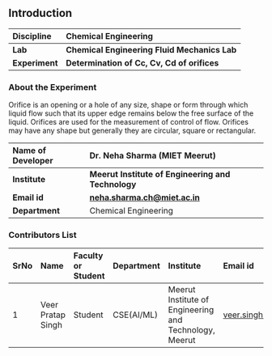 ## Introduction


<b>Discipline | <b>Chemical Engineering
:--|:--|
<b> Lab | <b> Chemical Engineering Fluid Mechanics Lab
<b> Experiment|     <b> Determination of Cc, Cv, Cd of orifices

### About the Experiment 

Orifice is an opening or a hole of any size, shape or form through which liquid flow such that its upper edge remains below the free surface of the liquid. Orifices are used for the measurement of control of flow. Orifices may have any shape but generally they are circular, square or rectangular.

<b>Name of Developer | <b> Dr. Neha Sharma (MIET Meerut) 
:--|:--|
<b> Institute | <b>  Meerut Institute of Engineering and Technology
<b> Email id|     <b> neha.sharma.ch@miet.ac.in
<b> Department |  	Chemical Engineering

### Contributors List

SrNo | Name | Faculty or Student | Department| Institute | Email id
:--|:--|:--|:--|:--|:--|
1 |Veer Pratap Singh| Student | CSE(AI/ML) | Meerut Institute of Engineering and Technology, Meerut | veer.singh.cseaiml.2020@miet.ac.in


